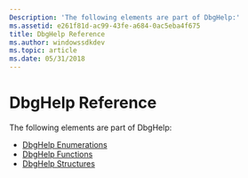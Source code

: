 ```yaml
---
Description: 'The following elements are part of DbgHelp:'
ms.assetid: e261f81d-ac99-43fe-a684-0ac5eba4f675
title: DbgHelp Reference
ms.author: windowssdkdev
ms.topic: article
ms.date: 05/31/2018
---
```


# DbgHelp Reference

The following elements are part of DbgHelp:

-   [DbgHelp Enumerations](dbghelp-enumerations.md)
-   [DbgHelp Functions](dbghelp-functions.md)
-   [DbgHelp Structures](dbghelp-structures.md)

 

 



